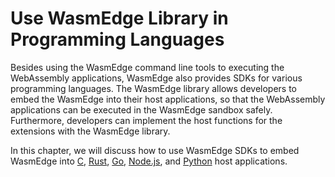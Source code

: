 # Use WasmEdge Library in Programming Languages

Besides using the WasmEdge command line tools to executing the WebAssembly applications, WasmEdge also provides SDKs for various programming languages.
The WasmEdge library allows developers to embed the WasmEdge into their host applications, so that the WebAssembly applications can be executed in the WasmEdge sandbox safely.
Furthermore, developers can implement the host functions for the extensions with the WasmEdge library.

In this chapter, we will discuss how to use WasmEdge SDKs to embed WasmEdge into [C](sdk/c.md), [Rust](sdk/rust.md), [Go](sdk/go.md), [Node.js](sdk/node.md), and [Python](sdk/python.md) host applications.
